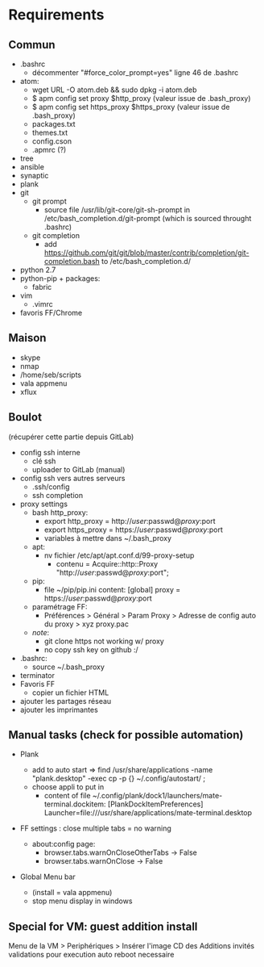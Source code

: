 # Requirements

## Commun
- .bashrc
  - décommenter "#force_color_prompt=yes" ligne 46 de .bashrc
- atom:
    - wget URL -O atom.deb && sudo dpkg -i atom.deb
    - $ apm config set proxy $http_proxy (valeur issue de .bash_proxy)
    - $ apm config set https_proxy $https_proxy (valeur issue de .bash_proxy)
    - packages.txt
    - themes.txt
    - config.cson
    - .apmrc (?)
- tree
- ansible
- synaptic
- plank
- git
  - git prompt
    - source file /usr/lib/git-core/git-sh-prompt
      in /etc/bash_completion.d/git-prompt
      (which is sourced throught .bashrc)
  - git completion
    - add https://github.com/git/git/blob/master/contrib/completion/git-completion.bash
      to /etc/bash_completion.d/
- python 2.7
- python-pip + packages:
  - fabric
- vim
  - .vimrc
- favoris FF/Chrome

## Maison
- skype
- nmap
- /home/seb/scripts
- vala appmenu
- xflux

## Boulot
(récupérer cette partie depuis GitLab)
- config ssh interne
  - clé ssh
  - uploader to GitLab (manual)
- config ssh vers autres serveurs
  - .ssh/config
  - ssh completion
- proxy settings
  - bash http_proxy:
    - export http_proxy = http://$user:$passwd@$proxy:$port
    - export https_proxy = https://$user:$passwd@$proxy:$port
    - variables à mettre dans ~/.bash_proxy
  - apt:
    - nv fichier /etc/apt/apt.conf.d/99-proxy-setup
      - contenu = Acquire::http::Proxy "http://$user:$passwd@$proxy:$port";
  - pip:
    - file ~/pip/pip.ini content:
      [global]
      proxy = https://$user:$passwd@$proxy:$port
  - paramétrage FF:
    - Préférences > Général > Param Proxy > Adresse de config auto du proxy > xyz proxy.pac
  - _note_: 
    - git clone https not working w/ proxy
    - no copy ssh key on github :/
- .bashrc:
    - source ~/.bash_proxy
- terminator
- Favoris FF
  - copier un fichier HTML
- ajouter les partages réseau
- ajouter les imprimantes

## Manual tasks (check for possible automation)
- Plank
  - add to auto start => find /usr/share/applications -name "plank.desktop" -exec cp -p {} ~/.config/autostart/ \;
  - choose appli to put in
    - content of file ~/.config/plank/dock1/launchers/mate-terminal.dockitem:
      [PlankDockItemPreferences]
      Launcher=file:///usr/share/applications/mate-terminal.desktop
  
- FF settings : close multiple tabs = no warning
  - about:config page:
      - browser.tabs.warnOnCloseOtherTabs -> False
      - browser.tabs.warnOnClose -> False 
- Global Menu bar
  - (install = vala appmenu)
  - stop menu display in windows

## Special for VM: guest addition install
Menu de la VM > Periphériques > Insérer l'image CD des Additions invités
validations pour execution auto
reboot necessaire
